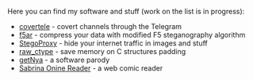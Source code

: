 Here you can find my software and stuff (work on the list is in progress):

- [covertele](https://github.com/LabunskyA/covertele) - covert channels through the Telegram
- [f5ar](https://github.com/LabunskyA/f5ar) - compress your data with modified F5 steganography algorithm
- [StegoProxy](https://github.com/LabunskyA/StegoProxy) - hide your internet traffic in images and stuff
- [raw_ctype](https://gist.github.com/LabunskyA/4ac8bcf10c70e7223fe4a8c0b201f897) - save memory on C structures padding
- [getNya](http://labunskya.github.io/getNya/) - a software parody
- [Sabrina Onine Reader](https://labunskya.github.io/SabrinaOnlineReader/) - a web comic reader